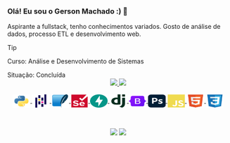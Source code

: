 <!-- <h2 style="border-bottom: 1px solid var(--color-border-muted);"></h2> -->
### Olá! Eu sou o <strong>Gerson Machado</strong> :) 🐍
<p>Aspirante a fullstack, tenho conhecimentos variados. Gosto de análise de dados, processo ETL e desenvolvimento web.</p>

> [!TIP]
> <p> Curso: Análise e Desenvolvimento de Sistemas </p> Situação: Concluída


<div align="center">

  <div>
    <a href="https://github.com/gersonmachado">
    <img height="150em" src="https://github-readme-stats.vercel.app/api?username=gersonmachado&show_icons=true&theme=tokyonight&include_all_commits=true&count_private=true"/>
    <img height="150em" src="https://github-readme-stats.vercel.app/api/top-langs/?username=gersonmachado&layout=compact&langs_count=7&theme=tokyonight"/>
  </div>

  <div align="center">
    <br>
    <img align="center" alt="G-Python" height="30" width="40" src="https://raw.githubusercontent.com/devicons/devicon/master/icons/python/python-original.svg">
    <img align="center" alt="G-Pandas" height="30" width="40" src="https://raw.githubusercontent.com/devicons/devicon/master/icons/pandas/pandas-original.svg">
    <img  align="center" alt="G-SQL" height="30" width="40" src="https://github.com/devicons/devicon/blob/master/icons/sqlite/sqlite-original.svg"> 
    <img align="center" alt="G-Selenium" height="30" width="40" src="https://github.com/devicons/devicon/blob/master/icons/selenium/selenium-original.svg"> 
    <img align="center" alt="G-FastAPI" height="30" width="40" src="https://github.com/devicons/devicon/blob/master/icons/fastapi/fastapi-original.svg"> 
    <img align="center" alt="G-Django" height="30" width="40" src="https://github.com/devicons/devicon/blob/master/icons/django/django-plain.svg">
    <img align="center" alt="G-Bootstrap" height="30" width="40" src="https://github.com/devicons/devicon/blob/master/icons/bootstrap/bootstrap-original.svg">
    <img align="center" alt="G-Photoshop" height="30" width="40" src="https://github.com/devicons/devicon/blob/master/icons/photoshop/photoshop-plain.svg">
    <img align="center" alt="G-Js" height="30" width="40" src="https://raw.githubusercontent.com/devicons/devicon/master/icons/javascript/javascript-plain.svg">
    <img align="center" alt="G-HTML" height="30" width="40" src="https://raw.githubusercontent.com/devicons/devicon/master/icons/html5/html5-original.svg">
    <img align="center" alt="G-CSS" height="30" width="40" src="https://raw.githubusercontent.com/devicons/devicon/master/icons/css3/css3-original.svg">
    
  
  </div>

 ##

  <br>
  <div> 
    <a href = "mailto:gersonmachado.mib@gmail.com"><img src="https://img.shields.io/badge/-Gmail-%23333?style=for-the-badge&logo=gmail&logoColor=white" target="_blank"></a>
    <a href="https://www.linkedin.com/in/gersonmachadov" target="_blank"><img src="https://img.shields.io/badge/-LinkedIn-%230077B5?style=for-the-badge&logo=linkedin&logoColor=white" target="_blank"></a> 
  </div>

</div>


